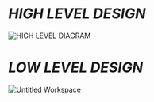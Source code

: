 # *HIGH LEVEL DESIGN*

![HIGH LEVEL DIAGRAM](https://user-images.githubusercontent.com/86190226/124717942-3ae70480-df23-11eb-860b-d33c608f54b8.jpg)




# *LOW LEVEL DESIGN*

![Untitled Workspace](https://user-images.githubusercontent.com/86190226/124717907-30c50600-df23-11eb-88a9-63073d64c893.png)
